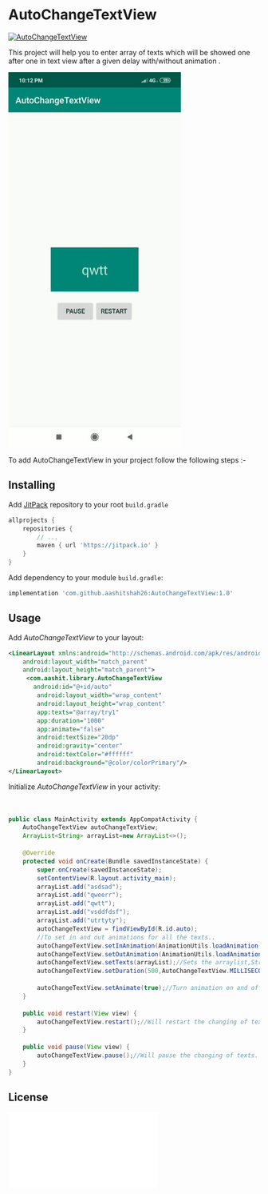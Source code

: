 # AutoChangeTextView
[![AutoChangeTextView](https://jitpack.io/v/aashitshah26/AutoChangeTextView.svg)](https://jitpack.io/#aashitshah26/AutoChangeTextView)

This project will help you to enter array of texts which will be showed one after one in text view after a given delay with/without animation .

![](20190807_221654.gif)

To add AutoChangeTextView in your project follow the following steps :-

## Installing

Add [JitPack](https://jitpack.io) repository to your root `build.gradle`

```gradle
allprojects {
    repositories {
        // ...
        maven { url 'https://jitpack.io' }
    }
}
```
Add dependency to your module `build.gradle`:

```gradle
implementation 'com.github.aashitshah26:AutoChangeTextView:1.0'
```

## Usage

Add *AutoChangeTextView* to your layout:

```xml
<LinearLayout xmlns:android="http://schemas.android.com/apk/res/android"
    android:layout_width="match_parent"
    android:layout_height="match_parent">
     <com.aashit.library.AutoChangeTextView
       android:id="@+id/auto"
        android:layout_width="wrap_content"
        android:layout_height="wrap_content"
        app:texts="@array/try1"
        app:duration="1000"
        app:animate="false"
        android:textSize="20dp"
        android:gravity="center"
        android:textColor="#ffffff"
        android:background="@color/colorPrimary"/>
</LinearLayout>
```

Initialize *AutoChangeTextView* in your activity:

```java


public class MainActivity extends AppCompatActivity {
    AutoChangeTextView autoChangeTextView;
    ArrayList<String> arrayList=new ArrayList<>();

    @Override
    protected void onCreate(Bundle savedInstanceState) {
        super.onCreate(savedInstanceState);
        setContentView(R.layout.activity_main);
        arrayList.add("asdsad");
        arrayList.add("qweerr");
        arrayList.add("qwtt");
        arrayList.add("vsddfdsf");
        arrayList.add("utrtyty");
        autoChangeTextView = findViewById(R.id.auto);
        //To set in and out animations for all the texts.. 
        autoChangeTextView.setInAnimation(AnimationUtils.loadAnimation(this,android.R.anim.slide_in_left));
        autoChangeTextView.setOutAnimation(AnimationUtils.loadAnimation(this,android.R.anim.slide_out_right));
        autoChangeTextView.setTexts(arrayList);//Sets the arraylist,String array,array resource id as texts.
        autoChangeTextView.setDuration(500,AutoChangeTextView.MILLISECONDS);//Sets the duration of texts change
       
        autoChangeTextView.setAnimate(true);//Turn animation on and off...
    }

    public void restart(View view) {
        autoChangeTextView.restart();//Will restart the changing of texts.
    }

    public void pause(View view) {
        autoChangeTextView.pause();//Will pause the changing of texts.
    }
}
```

## License 

![](LICENSE.md)
